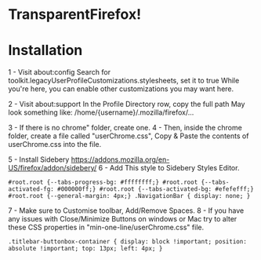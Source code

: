 # TransparentFirefox!



# Installation


1 - Visit about:config
Search for toolkit.legacyUserProfileCustomizations.stylesheets, set it to true
While you're here, you can enable other customizations you may want here.

2 - Visit about:support
In the Profile Directory row, copy the full path
May look something like: /home/{username}/.mozilla/firefox/...

3 - If there is no chrome" folder, create one.
4 - Then, inside the chrome folder, create a file called "userChrome.css", Copy & Paste the contents of userChrome.css into the file.

5 - Install Sidebery https://addons.mozilla.org/en-US/firefox/addon/sidebery/
6 - Add This style to Sidebery Styles Editor.

`
#root.root {--tabs-progress-bg: #ffffffff;}
#root.root {--tabs-activated-fg: #000000ff;}
#root.root {--tabs-activated-bg: #efefefff;}
#root.root {--general-margin: 4px;}
.NavigationBar {
  display: none;
}
`

7 - Make sure to Customise toolbar, Add/Remove Spaces.
8 - If you have any issues with Close/Minimize Buttons on windows or Mac try to alter these CSS properties in "min-one-line/userChrome.css" file.

`
.titlebar-buttonbox-container {
  display: block !important;
  position: absolute !important;
  top: 13px;
  left: 4px;
}
`
